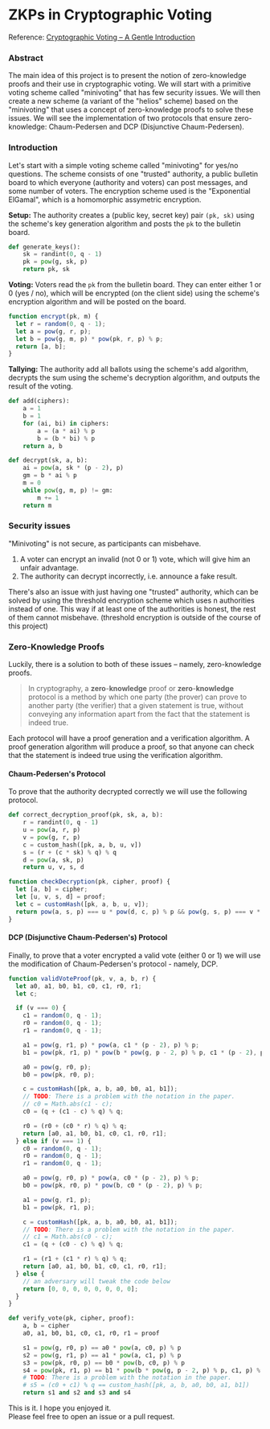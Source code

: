 # ZKPs in Cryptographic Voting

Reference: [Cryptographic Voting – A Gentle Introduction](https://eprint.iacr.org/2016/765.pdf)

### Abstract

The main idea of this project is to present the notion of zero-knowledge proofs and their use in cryptographic voting. We will start with a primitive voting scheme called "minivoting" that has few security issues. We will then create a new scheme (a variant of the "helios" scheme) based on the "minivoting" that uses a concept of zero-knowledge proofs to solve these issues. We will see the implementation of two protocols that ensure zero-knowledge: Chaum-Pedersen and DCP (Disjunctive Chaum-Pedersen).

### Introduction

Let's start with a simple voting scheme called "minivoting" for yes/no questions. The scheme consists of one "trusted" authority, a public bulletin board to which everyone (authority and voters) can post messages, and some number of voters. The encryption scheme used is the "Exponential ElGamal", which is a homomorphic assymetric encryption.

**Setup:** The authority creates a (public key, secret key) pair `(pk, sk)` using the scheme's key generation algorithm and posts the `pk` to the bulletin board. 

```python
def generate_keys():
    sk = randint(0, q - 1)
    pk = pow(g, sk, p)
    return pk, sk
```

**Voting:** Voters read the `pk` from the bulletin board. They can enter either 1 or 0 (yes / no), which will be encrypted (on the client side) using the scheme's encryption algorithm and will be posted on the board.

```js
function encrypt(pk, m) {
  let r = random(0, q - 1);
  let a = pow(g, r, p);
  let b = pow(g, m, p) * pow(pk, r, p) % p;
  return [a, b];
}
```

**Tallying:** The authority add all ballots using the scheme's add algorithm, decrypts the sum using the scheme's decryption algorithm, and outputs the result of the voting.

```python
def add(ciphers):
    a = 1
    b = 1
    for (ai, bi) in ciphers:
        a = (a * ai) % p
        b = (b * bi) % p
    return a, b
```

```python
def decrypt(sk, a, b):
    ai = pow(a, sk * (p - 2), p)
    gm = b * ai % p
    m = 0
    while pow(g, m, p) != gm:
        m += 1
    return m
```

### Security issues

"Minivoting" is not secure, as participants can misbehave.

1. A voter can encrypt an invalid (not 0 or 1) vote, which will give him an unfair advantage.
2. The authority can decrypt incorrectly, i.e. announce a fake result.

There's also an issue with just having one "trusted" authority, which can be solved by using the threshold encryption scheme which uses n authorities instead of one. This way if at least one of the authorities is honest, the rest of them cannot misbehave. (threshold encryption is outside of the course of this project)

### Zero-Knowledge Proofs

Luckily, there is a solution to both of these issues – namely, zero-knowledge proofs.

> In cryptography, a **zero**-**knowledge** proof or **zero**-**knowledge** protocol is a method by which one party (the prover) can prove to another party (the verifier) that a given statement is true, without conveying any information apart from the fact that the statement is indeed true.

Each protocol will have a proof generation and a verification algorithm. A proof generation algorithm will produce a proof, so that anyone can check that the statement is indeed true using the verification algorithm.

#### Chaum-Pedersen's Protocol

To prove that the authority decrypted correctly we will use the following protocol.

```python
def correct_decryption_proof(pk, sk, a, b):
    r = randint(0, q - 1)
    u = pow(a, r, p)
    v = pow(g, r, p)
    c = custom_hash([pk, a, b, u, v])
    s = (r + (c * sk) % q) % q
    d = pow(a, sk, p)
    return u, v, s, d
```

```js
function checkDecryption(pk, cipher, proof) {
  let [a, b] = cipher;
  let [u, v, s, d] = proof;
  let c = customHash([pk, a, b, u, v]);
  return pow(a, s, p) === u * pow(d, c, p) % p && pow(g, s, p) === v * pow(pk, c, p) % p;
}
```

#### DCP (Disjunctive Chaum-Pedersen's) Protocol

Finally, to prove that a voter encrypted a valid vote (either 0 or 1) we will use the modification of Chaum-Pedersen's protocol - namely, DCP.

```js
function validVoteProof(pk, v, a, b, r) {
  let a0, a1, b0, b1, c0, c1, r0, r1;
  let c;

  if (v === 0) {
    c1 = random(0, q - 1);
    r0 = random(0, q - 1);
    r1 = random(0, q - 1);

    a1 = pow(g, r1, p) * pow(a, c1 * (p - 2), p) % p;
    b1 = pow(pk, r1, p) * pow(b * pow(g, p - 2, p) % p, c1 * (p - 2), p) % p;

    a0 = pow(g, r0, p);
    b0 = pow(pk, r0, p);

    c = customHash([pk, a, b, a0, b0, a1, b1]);
    // TODO: There is a problem with the notation in the paper.
    // c0 = Math.abs(c1 - c);
    c0 = (q + (c1 - c) % q) % q;

    r0 = (r0 + (c0 * r) % q) % q;
    return [a0, a1, b0, b1, c0, c1, r0, r1];
  } else if (v === 1) {
    c0 = random(0, q - 1);
    r0 = random(0, q - 1);
    r1 = random(0, q - 1);

    a0 = pow(g, r0, p) * pow(a, c0 * (p - 2), p) % p;
    b0 = pow(pk, r0, p) * pow(b, c0 * (p - 2), p) % p;

    a1 = pow(g, r1, p);
    b1 = pow(pk, r1, p);

    c = customHash([pk, a, b, a0, b0, a1, b1]);
    // TODO: There is a problem with the notation in the paper.
    // c1 = Math.abs(c0 - c);
    c1 = (q + (c0 - c) % q) % q;

    r1 = (r1 + (c1 * r) % q) % q;
    return [a0, a1, b0, b1, c0, c1, r0, r1];
  } else {
    // an adversary will tweak the code below
    return [0, 0, 0, 0, 0, 0, 0, 0];
  }
}
```

```python
def verify_vote(pk, cipher, proof):
    a, b = cipher
    a0, a1, b0, b1, c0, c1, r0, r1 = proof

    s1 = pow(g, r0, p) == a0 * pow(a, c0, p) % p
    s2 = pow(g, r1, p) == a1 * pow(a, c1, p) % p
    s3 = pow(pk, r0, p) == b0 * pow(b, c0, p) % p
    s4 = pow(pk, r1, p) == b1 * pow(b * pow(g, p - 2, p) % p, c1, p) % p
    # TODO: There is a problem with the notation in the paper.
    # s5 = (c0 + c1) % q == custom_hash([pk, a, b, a0, b0, a1, b1])
    return s1 and s2 and s3 and s4
```

This is it. I hope you enjoyed it.  
Please feel free to open an issue or a pull request.
